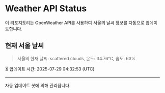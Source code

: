 
# Weather API Status

이 리포지토리는 OpenWeather API를 사용하여 서울의 날씨 정보를 자동으로 업데이트합니다.

## 현재 서울 날씨
> 서울의 현재 날씨: scattered clouds, 온도: 34.76°C, 습도: 63%

⏳ 업데이트 시간: 2025-07-29 04:32:53 (UTC)

---
자동 업데이트 봇에 의해 관리됩니다.
